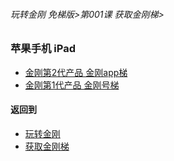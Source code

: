 ###### 玩转金刚 免梯版>第001课 获取金刚梯>


### 苹果手机 iPad

- [金刚第2代产品 金刚app梯]()
- [金刚第1代产品 金刚号梯]()


#### 返回到
- [玩转金刚](https://github.com/a2zitpro/web/blob/master/LadderFree/main.md)
- [获取金刚梯](https://github.com/a2zitpro/web/blob/master/LadderFree/GetLadder/GetLadder.md)

